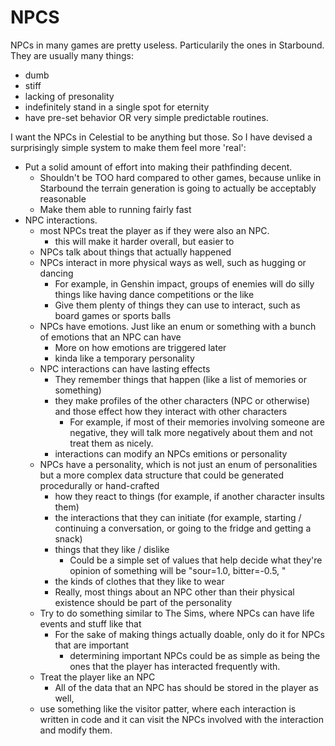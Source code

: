 # NPCS 

NPCs in many games are pretty useless. Particularily the ones in Starbound. They are usually many things:
- dumb
- stiff
- lacking of presonality
- indefinitely stand in a single spot for eternity
- have pre-set behavior OR very simple predictable routines.

I want the NPCs in Celestial to be anything but those. So I have devised a surprisingly simple system to make them feel more 'real':
- Put a solid amount of effort into making their pathfinding decent.
    - Shouldn't be TOO hard compared to other games, because unlike in Starbound the terrain generation is going to actually be acceptably reasonable
    - Make them able to running fairly fast
- NPC interactions.
    - most NPCs treat the player as if they were also an NPC.
        - this will make it harder overall, but easier to 
    - NPCs talk about things that actually happened
    - NPCs interact in more physical ways as well, such as hugging or dancing
        - For example, in Genshin impact, groups of enemies will do silly things like having dance competitions or the like
        - Give them plenty of things they can use to interact, such as board games or sports balls
    - NPCs have emotions. Just like an enum or something with a bunch of emotions that an NPC can have
        - More on how emotions are triggered later
        - kinda like a temporary personality
    - NPC interactions can have lasting effects
        - They remember things that happen (like a list of memories or something)
        - they make profiles of the other characters (NPC or otherwise) and those effect how they interact with other characters
            - For example, if most of their memories involving someone are negative, they will talk more negatively about them and not treat them as nicely.
        - interactions can modify an NPCs emitions or personality
    - NPCs have a personality, which is not just an enum of personalities but a more complex data structure that could be generated procedurally or hand-crafted
        - how they react to things (for example, if another character insults them)
        - the interactions that they can initiate (for example, starting / continuing a conversation, or going to the fridge and getting a snack)
        - things that they like / dislike
            - Could be a simple set of values that help decide what they're opinion of something will be "sour=1.0, bitter=-0.5, "
        - the kinds of clothes that they like to wear
        - Really, most things about an NPC other than their physical existence should be part of the personality
    - Try to do something similar to The Sims, where NPCs can have life events and stuff like that
        - For the sake of making things actually doable, only do it for NPCs that are important
            - determining important NPCs could be as simple as being the ones that the player has interacted frequently with.
    - Treat the player like an NPC
        - All of the data that an NPC has should be stored in the player as well, 
    - use something like the visitor patter, where each interaction is written in code and it can visit the NPCs involved with the interaction and modify them.